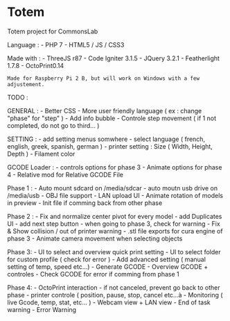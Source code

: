 # Totem
Totem project for CommonsLab

Language : 
	-	PHP 7
	- HTML5 / JS / CSS3

Made with  :
	- ThreeJS r87
	- Code Igniter 3.1.5
	- JQuery 3.2.1
	- Featherlight 1.7.8
	- OctoPrint0.14
	
	Made for Raspberry Pi 2 B, but will work on Windows with a few adjustement.

TODO :

GENERAL :
	- Better CSS
	- More user friendly language ( ex : change "phase" for "step" )
	- Add info bubble
	- Controle step movement ( if 1 not completed, do not go to third... )

SETTING :
	- add setting menus somwhere
	- select language ( french, english, greek, spanish, german ) 
	- printer setting : Size ( Width, Height, Depth )
	- Filament color
	
GCODE Loader :
	- controls options for phase 3
	- Animate options for phase 4
	- Relative mod for Relative GCODE File

Phase 1 :
	- Auto mount sdcard on /media/sdcar
	- auto moutn usb drive on /media/usb
	- OBJ file support
	- LAN upload UI
	- Animate rotation of models in preview
	- Init file if comming back from other phase

Phase 2 :
	- Fix and normalize center pivot for every model
	- add Duplicates UI
	- add next step button
	- when going to phase 3, check for warning
	- Fix & Show collision / out of printer warning
	- .stl file exports for cura engine of phase 3
	- Animate camera movement when selecting objects

Phase 3: 
	- UI to select and overview quick print setting
	- UI to select folder for custom profile ( check for error )
	- Add advanced setting ( manual setting of temp, speed etc...)
	- Generate GCODE 
	- Overview GCODE + controles
	- Check GCODE for error if comming from phase 1

Phase 4:
	- OctoPrint interaction
	- if not canceled, prevent go back to other phase
	- printer controle ( position, pause, stop, cancel etc...à
	- Monitoring ( live Gcode, temp, stat, etc... )
	- Webcam view + LAN view
	- End of task warning
	- Error Warning
